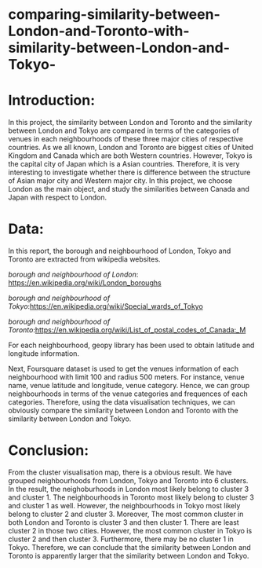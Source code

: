 # comparing-similarity-between-London-and-Toronto-with-similarity-between-London-and-Tokyo-
# Introduction:
In this project, the similarity between London and Toronto and the similarity between London and Tokyo are compared in terms of the categories of venues in each neighbourhoods of these three major cities of respective countries. As we all known, London and Toronto are biggest cities of United Kingdom and Canada which are both Western countries. However, Tokyo is the capital city of Japan which is a Asian countries. Therefore, it is very interesting to investigate whether there is difference between the structure of Asian major city and Western major city. In this project, we choose London as the main object, and study the similarities between Canada and Japan with respect to London. 
# Data:
In this report, the borough and neighbourhood of London, Tokyo and Toronto are extracted from wikipedia websites. 

*borough and neighbourhood of London*: https://en.wikipedia.org/wiki/London_boroughs 

*borough and neighbourhood of Tokyo*:https://en.wikipedia.org/wiki/Special_wards_of_Tokyo

*borough and neighbourhood of Toronto*:https://en.wikipedia.org/wiki/List_of_postal_codes_of_Canada:_M

For each neighbourhood, geopy library has been used to obtain latitude and longitude information. 

Next, Foursquare dataset is used to get the venues information of each neighbourhood with limit 100 and radius 500 meters. For instance, venue name, venue latitude and longitude, venue category. Hence, we can group neighbourhoods in terms of the venue categories and frequences of each categories. Therefore, using the data visualisation techniques, we can obviously compare the similarity between London and Toronto with the similarity between London and Tokyo.

# Conclusion:
From the cluster visualisation map, there is a obvious result. We have grouped neighbourhoods from London, Tokyo and Toronto into 6 clusters. In the result, the neighoburhoods in London most likely belong to cluster 3 and cluster 1. The neighbourhoods in Toronto most likely belong to cluster 3 and cluster 1 as well. However, the neighbourhoods in Tokyo most likely belong to cluster 2 and cluster 3. Moreover, The most common cluster in both London and Toronto is cluster 3 and then cluster 1. There are least cluster 2 in those two cities. However, the most common cluster in Tokyo is cluster 2 and then cluster 3. Furthermore, there may be no cluster 1 in Tokyo. Therefore, we can conclude that the similarity between London and Toronto is apparently larger that the similarity between London and Tokyo.
